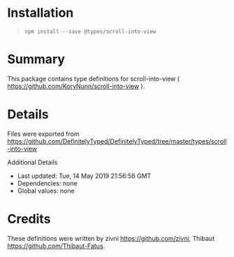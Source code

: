 # Installation
> `npm install --save @types/scroll-into-view`

# Summary
This package contains type definitions for scroll-into-view ( https://github.com/KoryNunn/scroll-into-view ).

# Details
Files were exported from https://github.com/DefinitelyTyped/DefinitelyTyped/tree/master/types/scroll-into-view

Additional Details
 * Last updated: Tue, 14 May 2019 21:56:56 GMT
 * Dependencies: none
 * Global values: none

# Credits
These definitions were written by zivni <https://github.com/zivni>, Thibaut <https://github.com/Thibaut-Fatus>.
